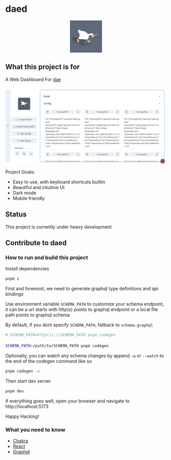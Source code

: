 # daed

<p align="center" width="100%">
  <img width="100" src="docs/logo.svg" />
</p>

## What this project is for

A Web Dashboard For [dae](https://github.com/v2raya/dae)

![preview](docs/preview.png)

Project Goals:

- Easy to use, with keyboard shortcuts builtin
- Beautiful and intuitive UI
- Dark mode
- Mobile friendly

## Status

This project is currently under heavy development

## Contribute to daed

### How to run and build this project

Install dependencies

```sh
pnpm i
```

First and foremost, we need to generate graphql type definitions and api bindings

Use environment variable `SCHEMA_PATH` to customize your schema endpoint, it can be a url starts with http(s) points to graphql endpoint or a local file path points to graphql schema

By default, if you dont specify `SCHEMA_PATH`, fallback to `schema.graphql`

```sh
# SCHEMA_PATH=http(s)://SCHEMA_PATH pnpm codegen

SCHEMA_PATH=/path/to/SCHEMA_PATH pnpm codegen
```

Optionally, you can watch any schema changes by append `-w` or `--watch` to the end of the codegen command like so

```sh
pnpm codegen -w
```

Then start dev server

```sh
pnpm dev
```

If everything goes well, open your browser and navigate to http://localhost:5173

Happy Hacking!

### What you need to know

- [Chakra](https://chakra-ui.com)
- [React](https://reactjs.org)
- [Graphql](https://graphql.org)
